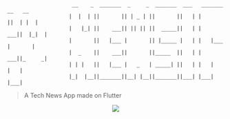                          __    _  _______  _     _  _______  ___   _______  __   __ 
                        |  |  | ||       || | _ | ||       ||   | |       ||  | |  |
                        |   |_| ||    ___|| || || ||  _____||   | |    ___||  |_|  |
                        |       ||   |___ |       || |_____ |   | |   |___ |       |
                        |  _    ||    ___||       ||_____  ||   | |    ___||_     _|
                        | | |   ||   |___ |   _   | _____| ||   | |   |      |   |  
                        |_|  |__||_______||__| |__||_______||___| |___|      |___|  
                        
> A Tech News App made on Flutter

<p align="center">
  <img src="https://media.giphy.com/media/11tqljvNZyY3PW/giphy.gif">
</p>
